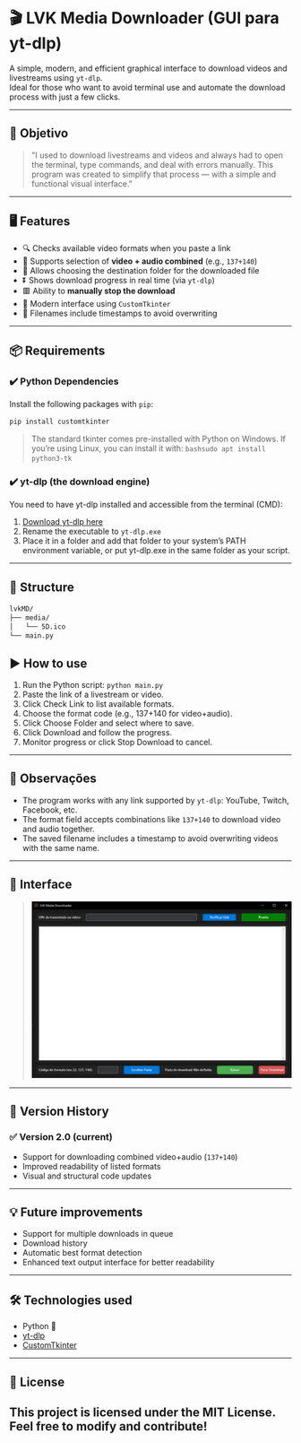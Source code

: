 # 🎬 LVK Media Downloader (GUI para yt-dlp)

A simple, modern, and efficient graphical interface to download videos and livestreams using `yt-dlp`.  
Ideal for those who want to avoid terminal use and automate the download process with just a few clicks.

---

## 🚀 Objetivo

> "I used to download livestreams and videos and always had to open the terminal, type commands, and deal with errors manually. This program was created to simplify that process — with a simple and functional visual interface."

---

## 🖥️ Features

- 🔍 Checks available video formats when you paste a link
- 🎯 Supports selection of **video + audio combined** (e.g., `137+140`)
- 📁 Allows choosing the destination folder for the downloaded file
- ⏬ Shows download progress in real time (via `yt-dlp`)
- 🟥 Ability to **manually stop the download**
- 🎨 Modern interface using `CustomTkinter`
- 🧠 Filenames include timestamps to avoid overwriting

---

## 📦 Requirements

### ✔️ Python Dependencies

Install the following packages with `pip`:

```bash
pip install customtkinter
```

> The standard tkinter comes pre-installed with Python on Windows.
> If you’re using Linux, you can install it with: 
> ```bashsudo apt install python3-tk```

### ✔️ yt-dlp (the download engine)

You need to have yt-dlp installed and accessible from the terminal (CMD):

1. [Download yt-dlp here](https://github.com/yt-dlp/yt-dlp/releases/latest)
2. Rename the executable to `yt-dlp.exe`
3. Place it in a folder and add that folder to your system’s PATH environment variable, or put yt-dlp.exe in the same folder as your script.

---

## 📁 Structure

```
lvkMD/
├── media/
│   └── 5D.ico
└── main.py

```


## ▶️ How to use

1. Run the Python script:
   `python main.py`
2. Paste the link of a livestream or video.
3. Click Check Link to list available formats.
4. Choose the format code (e.g., 137+140 for video+audio).
5. Click Choose Folder and select where to save.
6. Click Download and follow the progress.
7. Monitor progress or click Stop Download to cancel.

---

## 📌 Observações

- The program works with any link supported by `yt-dlp`: YouTube, Twitch, Facebook, etc.
- The format field accepts combinations like `137+140` to download video and audio together.
- The saved filename includes a timestamp to avoid overwriting videos with the same name.

---

## 📸 Interface

> ![Screenshot of the program interface](media/Tela.png)

---

## 🔄 Version History

### ✅ Version 2.0 (current)
- Support for downloading combined video+audio (`137+140`)
- Improved readability of listed formats
- Visual and structural code updates

---

## 💡 Future improvements

- Support for multiple downloads in queue
- Download history
- Automatic best format detection
- Enhanced text output interface for better readability

---

## 🛠️ Technologies used

- Python 🐍
- [yt-dlp](https://github.com/yt-dlp/yt-dlp)
- [CustomTkinter](https://github.com/TomSchimansky/CustomTkinter)

---

## 📄 License

This project is licensed under the MIT License.
Feel free to modify and contribute!
---
